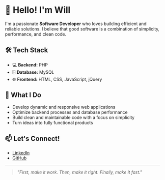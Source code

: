 # 👋 Hello! I'm Will

I'm a passionate **Software Developer** who loves building efficient and reliable solutions. I believe that good software is a combination of simplicity, performance, and clean code.

## 🛠️ Tech Stack
- 💻 **Backend:** PHP  
- 🗄️ **Database:** MySQL  
- 🌐 **Frontend:** HTML, CSS, JavaScript, jQuery  

## 🚀 What I Do
- Develop dynamic and responsive web applications  
- Optimize backend processes and database performance  
- Build clean and maintainable code with a focus on simplicity  
- Turn ideas into fully functional products  

## 📫 Let's Connect!
- [LinkedIn](https://www.linkedin.com/in/willianjuliate/)  
- [GitHub](https://github.com/willianjuliate)  

---

> *"First, make it work. Then, make it right. Finally, make it fast."*  
